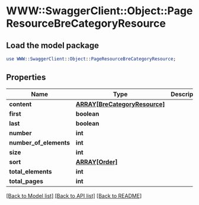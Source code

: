 # WWW::SwaggerClient::Object::PageResourceBreCategoryResource

## Load the model package
```perl
use WWW::SwaggerClient::Object::PageResourceBreCategoryResource;
```

## Properties
Name | Type | Description | Notes
------------ | ------------- | ------------- | -------------
**content** | [**ARRAY[BreCategoryResource]**](BreCategoryResource.md) |  | [optional] 
**first** | **boolean** |  | [optional] 
**last** | **boolean** |  | [optional] 
**number** | **int** |  | [optional] 
**number_of_elements** | **int** |  | [optional] 
**size** | **int** |  | [optional] 
**sort** | [**ARRAY[Order]**](Order.md) |  | [optional] 
**total_elements** | **int** |  | [optional] 
**total_pages** | **int** |  | [optional] 

[[Back to Model list]](../README.md#documentation-for-models) [[Back to API list]](../README.md#documentation-for-api-endpoints) [[Back to README]](../README.md)


